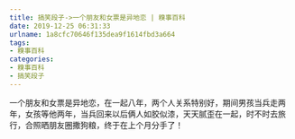 ```yaml
---
title: 搞笑段子->一个朋友和女票是异地恋 | 糗事百科
date: 2019-12-25 06:31:33
urlname: 1a8cfc70646f135dea9f1614fbd3a664
tags: 
- 糗事百科
categories:
- 糗事百科
- 搞笑段子
---
```

一个朋友和女票是异地恋，在一起八年，两个人关系特别好，期间男孩当兵走两年，女孩等他两年，当兵回来以后俩人如胶似漆，天天腻歪在一起，时不时去旅行，合照晒朋友圈撒狗粮，终于在上个月分手了！


